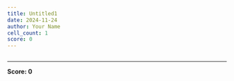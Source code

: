 ```yaml
---
title: Untitled1
date: 2024-11-24
author: Your Name
cell_count: 1
score: 0
---
```


```python

```


---
**Score: 0**
